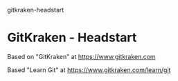 gitkraken-headstart
# GitKraken - Headstart

Based on "GitKraken" at https://www.gitkraken.com

Based "Learn Git" at https://www.gitkraken.com/learn/git
